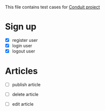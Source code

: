 This file contains test cases for [Conduit project](https://demo.realworld.io/)

# Sign up
- [x] register user
- [x] login user
- [x] logout user

# Articles 
* [ ] publish article
* [ ] delete article
* [ ] edit article

